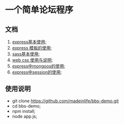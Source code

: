 # 一个简单论坛程序

## 文档
1. [express基本使用](./docs/01-express.md);
2. [express 模板的使用](./docs/02-express-template.md);
3. [sass基本使用](./docs/03-sass.md);
4. [web css 使用与说明](./docs/04-css.md);
5. [express中mongoos的使用](./docs/05-mongoose.md);
6. [express中session的使用](./docs/06-express-session.md);

## 使用说明
- git clone https://github.com/madeinlife/bbs-demo.git
- cd bbs-demo;
- npm install;
- node app.js;
